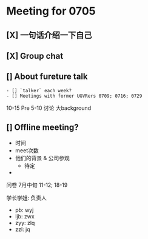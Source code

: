 # Meeting for 0705

## [X] 一句话介绍一下自己

## [X] Group chat

## [] About fureture talk
    - [] `talker` each week?
    - [] Meetings with former UGVRers 0709; 0716; 0729

10-15 Pre
5-10 讨论
大background

## [] Offline meeting?

- 时间
- meet次数
- 他们的背景 & 公司参观
    - 待定
-   

问卷
7月中旬
11-12; 18-19

学长学姐: 负责人
- pb: wyj 
- ljb: zwx
- zyy: zlq
- zzl: jq
